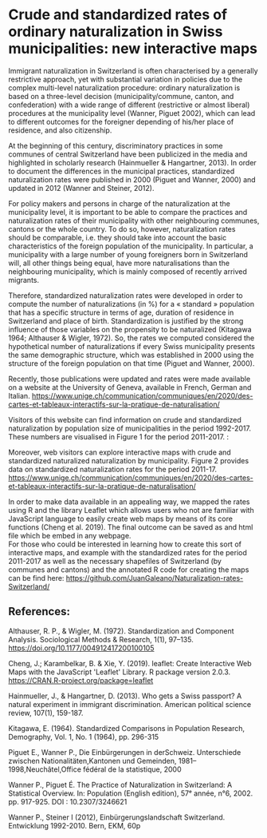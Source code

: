 # Crude and standardized rates of ordinary naturalization in Swiss municipalities: new interactive maps

Immigrant naturalization in Switzerland is often characterised by a generally restrictive approach, yet with substantial variation in policies due to the complex multi-level naturalization procedure: ordinary naturalization is based on a three-level decision (municipality/commune, canton, and confederation) with a wide range of different (restrictive or almost liberal) procedures at the municipality level (Wanner, Piguet 2002), which can lead to different outcomes for the foreigner depending of his/her place of residence, and also citizenship. 

At the beginning of this century, discriminatory practices in some communes of central Switzerland have been publicized in the media and highlighted in scholarly research (Hainmueller & Hangartner, 2013). In order to document the differences in the municipal practices, standardized naturalization rates were published in 2000 (Piguet and Wanner, 2000) and updated in 2012 (Wanner and Steiner, 2012).

For policy makers and persons in charge of the naturalization at the municipality level, it is important to be able to compare the practices and naturalization rates of their municipality with other neighbouring communes, cantons or the whole country. To do so, however, naturalization rates should be comparable, i.e. they should take into account the basic characteristics of the foreign population of the municipality.  In particular, a municipality with a large number of young foreigners born in Switzerland will, all other things being equal, have more naturalisations than the neighbouring municipality, which is mainly composed of recently arrived migrants. 

Therefore, standardized naturalization rates were developed in order to compute the number of naturalizations (in %) for a « standard » population that has a specific structure in terms of age, duration of residence in Switzerland and place of birth. Standardization is justified by the strong influence of those variables on the propensity to be naturalized (Kitagawa 1964; Althauser & Wigler, 1972). So, the rates we computed considered the hypothetical number of naturalizations if every Swiss municipality presents the same demographic structure, which was established in 2000 using the structure of the foreign population on that time (Piguet and Wanner, 2000).

Recently, those publications were updated and rates were made available on a website at the University of Geneva, available in French, German and Italian. https://www.unige.ch/communication/communiques/en/2020/des-cartes-et-tableaux-interactifs-sur-la-pratique-de-naturalisation/

Visitors of this website can find information on crude and standardized naturalization by population size of municipalities in the period 1992-2017. These numbers are visualised in Figure 1 for the period 2011-2017. : 

Moreover, web visitors can explore interactive maps with crude and standardized naturalized naturalization by municipality. Figure 2 provides data on standardized naturalization rates for the period 2011-17.
https://www.unige.ch/communication/communiques/en/2020/des-cartes-et-tableaux-interactifs-sur-la-pratique-de-naturalisation/

In order to make data available in an appealing way, we mapped the rates using R and the library Leaflet which allows users who not are familiar with JavaScript language to easily create web maps by means of its core functions (Cheng et al. 2019). The final outcome can be saved as and html file which be embed in any webpage.   
For those who could be interested in learning how to create this sort of interactive maps, and example with the standardized rates for the period 2011-2017 as well as the necessary shapefiles of Switzerland (by communes and cantons) and the annotated R code for creating the maps can be find here: https://github.com/JuanGaleano/Naturalization-rates-Switzerland/


## References: 

Althauser, R. P., & Wigler, M. (1972). Standardization and Component Analysis. Sociological Methods & Research, 1(1), 97–135. https://doi.org/10.1177/004912417200100105

Cheng, J.; Karambelkar, B. & Xie, Y. (2019). leaflet: Create Interactive Web Maps with the JavaScript 'Leaflet' Library. R package version 2.0.3. https://CRAN.R-project.org/package=leaflet

Hainmueller, J., & Hangartner, D. (2013). Who gets a Swiss passport? A natural experiment in immigrant discrimination. American political science review, 107(1), 159-187.

Kitagawa, E. (1964). Standardized Comparisons in Population Research, Demography, Vol. 1, No. 1 (1964), pp. 296-315

Piguet E., Wanner P., Die Einbürgerungen in derSchweiz. Unterschiede zwischen Nationalitäten,Kantonen und Gemeinden, 1981–1998,Neuchâtel,Office fédéral de la statistique, 2000

Wanner P., Piguet É. The Practice of Naturalization in Switzerland: A Statistical Overview. In: Population (English edition), 57ᵉ année, n°6, 2002. pp. 917-925. DOI : 10.2307/3246621

Wanner P., Steiner I (2012), Einbürgerungslandschaft Switzerland. Entwicklung 1992-2010. Bern, EKM, 60p






